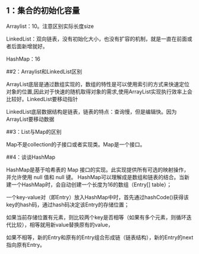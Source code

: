 ## 1：集合的初始化容量

Arraylist：10。注意区别实际长度size

LinkedList：双向链表，没有初始化大小，也没有扩容的机制，就是一直在前面或者后面新增就好。

HashMap：16



##2：Arraylist和LinkedList区别

ArrayList底层是通过数组实现的，数组的特性是可以使用索引的方式来快速定位对象的位置,因此对于快速的随机取得对象的需求,使用ArrayList实现执行效率上会比较好。LinkedList要移动指针

LinkedList底层数据结构是链表，链表的特点：查询慢，但是编辑快。因为ArrayList要移动数据



##3：List与Map的区别

Map不是collection的子接口或者实现类。Map是一个接口。



##4：谈谈HashMap

 

HashMap是基于哈希表的 Map 接口的实现。此实现提供所有可选的映射操作，并允许使用 null 值和 null 键。
HashMap可以理解成是数组和链表的结合。当新建一个HashMap时，会自动创建一个长度为16的数组（Entry[] table）；

一个key-value对（即Entry）放入HashMap中时，首先通过hashCode()获得该key的hash码，通过hash码决定该Entry的存储位置；

如果当前存储位置有元素，则比较两个key是否相等（如果有多个元素，则循环迭代比较），相等就用新value替换原有的value，

如果不相等，新的Entry和原有的Entry组合形成链（链表结构），新的Entry的next指向原有Entry。

